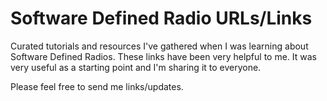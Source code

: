 # Software Defined Radio URLs/Links
Curated tutorials and resources I've gathered when I was learning about Software Defined Radios. These links have been very helpful to me. It was very useful as a starting point and I'm sharing it to everyone.

Please feel free to send me links/updates.
